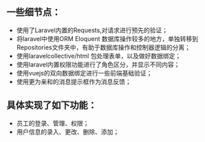 ## 一些细节点：
* 使用了Laravel内置的Requests,对请求进行预先的验证；
* 将laravel中使用ORM Eloquent 数据库操作较多的地方，单独转移到Repositories文件夹中，有助于数据库操作和控制器逻辑的分离；
* 使用laravelcollective/html 包处理表单，以及做好数据绑定；
* 使用laravel内置权限功能进行了角色区分，并显示不同内容；
* 使用vuejs的双向数据绑定进行一些前端基础验证；
* 使用更为亲和的消息提示框作为消息反馈；

## 具体实现了如下功能：
* 员工的登录、管理、权限；
* 用户信息的录入、更改、删除、添加；